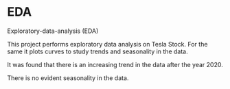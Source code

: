 # EDA
Exploratory-data-analysis (EDA)

This project performs exploratory data analysis on Tesla Stock. For the same it plots curves to study trends and seasonality in the data.

It was found that there is an increasing trend in the data after the year 2020.

There is no evident seasonality in the data.


